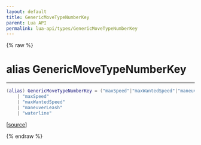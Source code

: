 ```yaml
---
layout: default
title: GenericMoveTypeNumberKey
parent: Lua API
permalink: lua-api/types/GenericMoveTypeNumberKey
---
```


{% raw %}

# alias GenericMoveTypeNumberKey
---



```lua
(alias) GenericMoveTypeNumberKey = ("maxSpeed"|"maxWantedSpeed"|"maneuverLeash"|"waterline")
    | "maxSpeed"
    | "maxWantedSpeed"
    | "maneuverLeash"
    | "waterline"

```




[<a href="https://github.com/beyond-all-reason/RecoilEngine/blob/b4d0041e4c68c34dace9abf492f9193d28ef5d7e/rts/Lua/LuaSyncedMoveCtrl.cpp#L697-L703" target="_blank">source</a>]


{% endraw %}